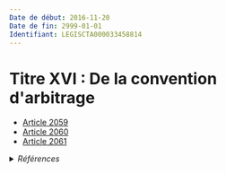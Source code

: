 ```yaml
---
Date de début: 2016-11-20
Date de fin: 2999-01-01
Identifiant: LEGISCTA000033458814
---
```


<h1>Titre XVI : De la convention d'arbitrage</h1>

- [Article 2059](article_2059.md)
- [Article 2060](article_2060.md)
- [Article 2061](article_2061.md)

<details>
  <summary><em>Références</em></summary>

  <h2>Articles faisant référence à la section</h2>
  
  <ul>
    <li>
      <a href="https://legal.tricoteuses.fr//redirection/LEGIARTI000033423940?vers=git&vers=legifrance">LOI n° 2016-1547 du 18 novembre 2016 de modernisation de la justice du XXIe siècle - article 11 ENTIEREMENT_MODIF</a> MODIFIE source
    </li>
  </ul>
</details>
